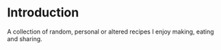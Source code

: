# Introduction

A collection of random, personal or altered recipes I enjoy making, eating and sharing.



